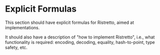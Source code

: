 # Explicit Formulas

This section should have explicit formulas for Ristretto, aimed at
implementations.

It should also have a description of "how to implement Ristretto", i.e.,
what functionality is required: encoding, decoding, equality,
hash-to-point, type safety, etc.
